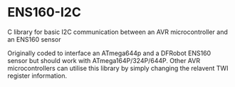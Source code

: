 # ENS160-I2C
C library for basic I2C communication between an AVR microcontroller and an ENS160 sensor

Originally coded to interface an ATmega644p and a DFRobot ENS160 sensor but should work with ATmega164P/324P/644P. Other AVR microcontrollers can utilise this library by simply changing the relavent TWI register information.
